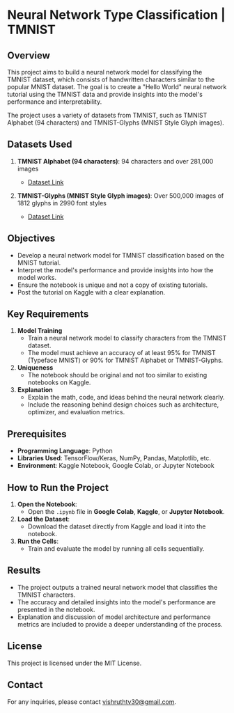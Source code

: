 # Neural Network Type Classification | TMNIST

## Overview
This project aims to build a neural network model for classifying the TMNIST dataset, which consists of handwritten characters similar to the popular MNIST dataset. The goal is to create a "Hello World" neural network tutorial using the TMNIST data and provide insights into the model's performance and interpretability.

The project uses a variety of datasets from TMNIST, such as TMNIST Alphabet (94 characters) and TMNIST-Glyphs (MNIST Style Glyph images).
## Datasets Used
1. **TMNIST Alphabet (94 characters)**: 94 characters and over 281,000 images
   - [Dataset Link](https://www.kaggle.com/nikbearbrown/tmnist-alphabet-94-characters/)

2. **TMNIST-Glyphs (MNIST Style Glyph images)**: Over 500,000 images of 1812 glyphs in 2990 font styles
   - [Dataset Link](https://www.kaggle.com/nimishmagre/tmnist-glyphs-1812-characters)

## Objectives
- Develop a neural network model for TMNIST classification based on the MNIST tutorial.
- Interpret the model's performance and provide insights into how the model works.
- Ensure the notebook is unique and not a copy of existing tutorials.
- Post the tutorial on Kaggle with a clear explanation.

## Key Requirements
1. **Model Training**
   - Train a neural network model to classify characters from the TMNIST dataset.
   - The model must achieve an accuracy of at least 95% for TMNIST (Typeface MNIST) or 90% for TMNIST Alphabet or TMNIST-Glyphs.
2. **Uniqueness**
   - The notebook should be original and not too similar to existing notebooks on Kaggle.
3. **Explanation**
   - Explain the math, code, and ideas behind the neural network clearly.
   - Include the reasoning behind design choices such as architecture, optimizer, and evaluation metrics.


## Prerequisites
- **Programming Language**: Python
- **Libraries Used**: TensorFlow/Keras, NumPy, Pandas, Matplotlib, etc.
- **Environment**: Kaggle Notebook, Google Colab, or Jupyter Notebook

## How to Run the Project
1. **Open the Notebook**: 
   - Open the `.ipynb` file in **Google Colab**, **Kaggle**, or **Jupyter Notebook**.
2. **Load the Dataset**: 
   - Download the dataset directly from Kaggle and load it into the notebook.
3. **Run the Cells**: 
   - Train and evaluate the model by running all cells sequentially.

## Results
- The project outputs a trained neural network model that classifies the TMNIST characters.
- The accuracy and detailed insights into the model's performance are presented in the notebook.
- Explanation and discussion of model architecture and performance metrics are included to provide a deeper understanding of the process.

## License
This project is licensed under the MIT License.

## Contact
For any inquiries, please contact vishruthtv30@gmail.com.

